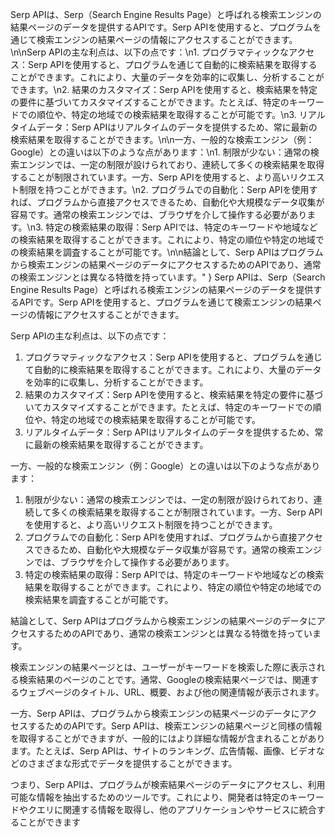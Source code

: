 Serp APIは、Serp（Search Engine Results Page）と呼ばれる検索エンジンの結果ページのデータを提供するAPIです。Serp APIを使用すると、プログラムを通じて検索エンジンの結果ページの情報にアクセスすることができます。\n\nSerp APIの主な利点は、以下の点です：\n1. プログラマティックなアクセス：Serp APIを使用すると、プログラムを通じて自動的に検索結果を取得することができます。これにより、大量のデータを効率的に収集し、分析することができます。\n2. 結果のカスタマイズ：Serp APIを使用すると、検索結果を特定の要件に基づいてカスタマイズすることができます。たとえば、特定のキーワードでの順位や、特定の地域での検索結果を取得することが可能です。\n3. リアルタイムデータ：Serp APIはリアルタイムのデータを提供するため、常に最新の検索結果を取得することができます。\n\n一方、一般的な検索エンジン（例：Google）との違いは以下のような点があります：\n1. 制限が少ない：通常の検索エンジンでは、一定の制限が設けられており、連続して多くの検索結果を取得することが制限されています。一方、Serp APIを使用すると、より高いリクエスト制限を持つことができます。\n2. プログラムでの自動化：Serp APIを使用すれば、プログラムから直接アクセスできるため、自動化や大規模なデータ収集が容易です。通常の検索エンジンでは、ブラウザを介して操作する必要があります。\n3. 特定の検索結果の取得：Serp APIでは、特定のキーワードや地域などの検索結果を取得することができます。これにより、特定の順位や特定の地域での検索結果を調査することが可能です。\n\n結論として、Serp APIはプログラムから検索エンジンの結果ページのデータにアクセスするためのAPIであり、通常の検索エンジンとは異なる特徴を持っています。"
}
Serp APIは、Serp（Search Engine Results Page）と呼ばれる検索エンジンの結果ページのデータを提供するAPIです。Serp APIを使用すると、プログラムを通じて検索エンジンの結果ページの情報にアクセスすることができます。

Serp APIの主な利点は、以下の点です：
1. プログラマティックなアクセス：Serp APIを使用すると、プログラムを通じて自動的に検索結果を取得することができます。これにより、大量のデータを効率的に収集し、分析することができます。
2. 結果のカスタマイズ：Serp APIを使用すると、検索結果を特定の要件に基づいてカスタマイズすることができます。たとえば、特定のキーワードでの順位や、特定の地域での検索結果を取得することが可能です。
3. リアルタイムデータ：Serp APIはリアルタイムのデータを提供するため、常に最新の検索結果を取得することができます。

一方、一般的な検索エンジン（例：Google）との違いは以下のような点があります：
1. 制限が少ない：通常の検索エンジンでは、一定の制限が設けられており、連続して多くの検索結果を取得することが制限されています。一方、Serp APIを使用すると、より高いリクエスト制限を持つことができます。
2. プログラムでの自動化：Serp APIを使用すれば、プログラムから直接アクセスできるため、自動化や大規模なデータ収集が容易です。通常の検索エンジンでは、ブラウザを介して操作する必要があります。
3. 特定の検索結果の取得：Serp APIでは、特定のキーワードや地域などの検索結果を取得することができます。これにより、特定の順位や特定の地域での検索結果を調査することが可能です。

結論として、Serp APIはプログラムから検索エンジンの結果ページのデータにアクセスするためのAPIであり、通常の検索エンジンとは異なる特徴を持っています。


検索エンジンの結果ページとは、ユーザーがキーワードを検索した際に表示される検索結果のページのことです。通常、Googleの検索結果ページでは、関連するウェブページのタイトル、URL、概要、および他の関連情報が表示されます。

一方、Serp APIは、プログラムから検索エンジンの結果ページのデータにアクセスするためのAPIです。Serp APIは、検索エンジンの結果ページと同様の情報を取得することができますが、一般的にはより詳細な情報が含まれることがあります。たとえば、Serp APIは、サイトのランキング、広告情報、画像、ビデオなどのさまざまな形式でデータを提供することができます。

つまり、Serp APIは、プログラムが検索結果ページのデータにアクセスし、利用可能な情報を抽出するためのツールです。これにより、開発者は特定のキーワードやクエリに関連する情報を取得し、他のアプリケーションやサービスに統合することができます


